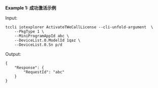**Example 1: 成功激活示例**



Input: 

```
tccli iotexplorer ActivateTWeCallLicense --cli-unfold-argument  \
    --PkgType 1 \
    --MiniProgramAppId abc \
    --DeviceList.0.ModelId 1qaz \
    --DeviceList.0.Sn p/d
```

Output: 
```
{
    "Response": {
        "RequestId": "abc"
    }
}
```

